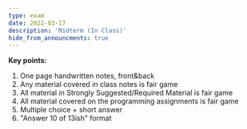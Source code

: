 ```yaml
---
type: exam
date: 2022-03-17
description: 'Midterm (In Class)'
hide_from_announcments: true
---
```

**Key points:**
1. One page handwritten notes, front&back
2. Any material covered in class notes is fair game
3. All material in Strongly Suggested/Required Material is fair game
4. All material covered on the programming assignments is fair game
5. Multiple choice + short answer
6. "Answer 10 of 13ish" format
